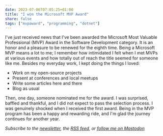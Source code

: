 ```yaml
---
date: 2023-07-06T07:05:25+01:00
title: "I won the Microsoft MVP Award"
share: false
tags: ["mvpaward", "programming", "dotnet"]
---
```

I've just received news that I've been awarded the Microsoft Most Valuable Professional (MVP) Award in the Software
Development category. It is an honor and a pleasure to be renewed for the eighth time. Being a Microsoft MVP means a lot
to me; I remember how intimidated I felt when I met MVPs at various events and how totally out of reach the title seemed
for someone like me. Besides my everyday work, I kept doing the things I loved:

- Work on my open-source projects
- Present at conferences and local meetups
- Write some articles here and there
- Blog as usual

Then, one day, someone nominated me for the award. I was surprised, baffled and thankful, and I did not expect to pass
the selection process. I was genuinely shocked when I received the first award. Being in the MVP program has been a
happy and rewarding ride, and I'm glad the journey continues for another year.

*Subscribe to the [newsletter][nl], the [RSS feed][rss], or [follow me on Mastodon][m]*

 [rss]: https://nicolaiarocci.com/index.xml
 [m]: https://fosstodon.org/@nicola
 [nl]: https://nicolaiarocci.substack.com
